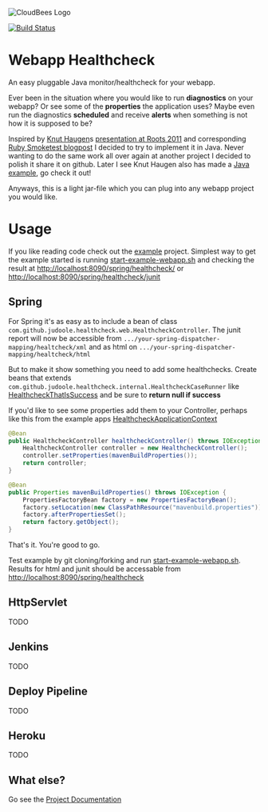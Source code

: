 ![CloudBees Logo](http://www.cloudbees.com/sites/default/files/Button-Built-on-CB-1.png)

[![Build Status](https://secure.travis-ci.org/judoole/webapp-healthcheck.png)](http://travis-ci.org/judoole/webapp-healthcheck) 


Webapp Healthcheck
==================

An easy pluggable Java monitor/healthcheck for your webapp.

Ever been in the situation where you would like to run **diagnostics** on your webapp? Or see some of the **properties** the application uses? Maybe even run the diagnostics **scheduled** and receive **alerts** when something is not how it is supposed to be?

Inspired by [Knut Haugen](https://github.com/knuthaug)s [presentation at Roots 2011](https://vimeo.com/24691568) and corresponding [Ruby Smoketest blogpost](http://blog.knuthaugen.no/2011/04/continuous-delivery-ii-smoketests-in-ruby-and-rails.html) I decided to try to implement it in Java. Never wanting to do the same work all over again at another project I decided to polish it share it on github. Later I see Knut Haugen also has made a [Java example](https://github.com/knuthaug/smoketest-starter-kit), go check it out!

Anyways, this is a light jar-file which you can plug into any webapp project you would like.

# Usage
If you like reading code check out the [example](https://github.com/judoole/webapp-healthcheck/tree/master/example) project. Simplest way to get the example started is running [start-example-webapp.sh](https://github.com/judoole/webapp-healthcheck/blob/master/start-example-webapp.sh) and checking the result at [http://localhost:8090/spring/healthcheck/](http://localhost:8090/spring/healthcheck/) or [http://localhost:8090/spring/healthcheck/junit](http://localhost:8090/spring/healthcheck/junit)

## Spring
For Spring it's as easy as to include a bean of class `com.github.judoole.healthcheck.web.HealthcheckController`.
The junit report will now be accessible from `.../your-spring-dispatcher-mapping/healtcheck/xml` and as html on `.../your-spring-dispatcher-mapping/healtcheck/html`

But to make it show something you need to add some healthchecks. Create beans that extends `com.github.judoole.healthcheck.internal.HealthcheckCaseRunner` like  [HealthcheckThatIsSuccess](https://github.com/judoole/webapp-healthcheck/blob/master/example/src/main/java/com/github/judoole/healthcheck/cases/HealthcheckThatIsSuccess.java) and be sure to **return null if success**

If you'd like to see some properties add them to your Controller, perhaps like this from the example apps [HealthcheckApplicationContext](https://github.com/judoole/webapp-healthcheck/blob/master/example/src/main/java/com/github/judoole/healthcheck/HealthcheckApplicationContext.java)

````java
@Bean
public HealthcheckController healthcheckController() throws IOException {
    HealthcheckController controller = new HealthcheckController();
    controller.setProperties(mavenBuildProperties());
    return controller;
}

@Bean
public Properties mavenBuildProperties() throws IOException {
    PropertiesFactoryBean factory = new PropertiesFactoryBean();
    factory.setLocation(new ClassPathResource("mavenbuild.properties"));
    factory.afterPropertiesSet();
    return factory.getObject();
}
````

That's it. You're good to go.

Test example by git cloning/forking and run [start-example-webapp.sh](https://github.com/judoole/webapp-healthcheck/blob/master/start-example-webapp.sh).
Results for html and junit should be accessable from [http://localhost:8090/spring/healthcheck](http://localhost:8090/spring/healthcheck)

## HttpServlet
TODO

## Jenkins
TODO

## Deploy Pipeline
TODO

## Heroku
TODO

## What else?

Go see the [Project Documentation](http://judoole.github.com/webapp-healthcheck/site/)